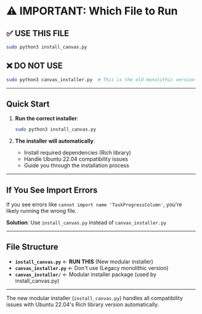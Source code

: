 # ⚠️ IMPORTANT: Which File to Run

## ✅ USE THIS FILE
```bash
sudo python3 install_canvas.py
```

## ❌ DO NOT USE
```bash
sudo python3 canvas_installer.py  # This is the old monolithic version
```

---

## Quick Start

1. **Run the correct installer**:
   ```bash
   sudo python3 install_canvas.py
   ```

2. **The installer will automatically**:
   - Install required dependencies (Rich library)
   - Handle Ubuntu 22.04 compatibility issues
   - Guide you through the installation process

---

## If You See Import Errors

If you see errors like `cannot import name 'TaskProgressColumn'`, you're likely running the wrong file. 

**Solution**: Use `install_canvas.py` instead of `canvas_installer.py`

---

## File Structure

- **`install_canvas.py`** ← **RUN THIS** (New modular installer)  
- **`canvas_installer.py`** ← Don't use (Legacy monolithic version)
- **`canvas_installer/`** ← Modular installer package (used by install_canvas.py)

---

The new modular installer (`install_canvas.py`) handles all compatibility issues with Ubuntu 22.04's Rich library version automatically.